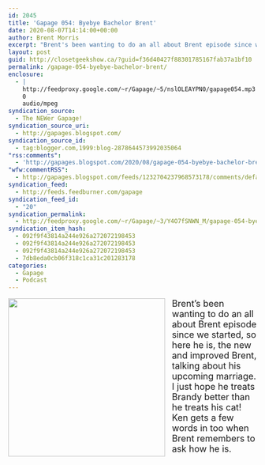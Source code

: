 ```yaml
---
id: 2045
title: 'Gapage 054: Byebye Bachelor Brent'
date: 2020-08-07T14:14:00+00:00
author: Brent Morris
excerpt: "Brent's been wanting to do an all about Brent episode since we started, so here he is, the new and improved Brent, talking about his upcoming marriage. I just hope he treats Brandy better than he treats his cat! Ken gets a few words in too when Brent r..."
layout: post
guid: http://closetgeekshow.ca/?guid=f36d40427f88301785167fab37a1bf10
permalink: /gapage-054-byebye-bachelor-brent/
enclosure:
  - |
    http://feedproxy.google.com/~r/Gapage/~5/nslOLEAYPN0/gapage054.mp3
    0
    audio/mpeg
syndication_source:
  - The NEWer Gapage!
syndication_source_uri:
  - http://gapages.blogspot.com/
syndication_source_id:
  - tag:blogger.com,1999:blog-2878644573992035064
"rss:comments":
  - 'http://gapages.blogspot.com/2020/08/gapage-054-byebye-bachelor-brent.html#comment-form'
"wfw:commentRSS":
  - http://gapages.blogspot.com/feeds/1232704237968573178/comments/default
syndication_feed:
  - http://feeds.feedburner.com/gapage
syndication_feed_id:
  - "20"
syndication_permalink:
  - http://feedproxy.google.com/~r/Gapage/~3/Y4O7fSNWN_M/gapage-054-byebye-bachelor-brent.html
syndication_item_hash:
  - 092f9f43814a244e926a272072198453
  - 092f9f43814a244e926a272072198453
  - 092f9f43814a244e926a272072198453
  - 7db8eda0cb06f318c1ca31c201283178
categories:
  - Gapage
  - Podcast
---
```

<div class="separator" style="clear: both; text-align: center;">
  <a href="https://1.bp.blogspot.com/-1nhRLHIyJQI/Xy1gS4DWuoI/AAAAAAAAEF4/atr_MJvm0u0pAGmblVejLRTp8Gs1yqkdACNcBGAsYHQ/s1600/B%2526BMorris.jpg" imageanchor="1" style="clear: left; float: left; margin-bottom: 1em; margin-right: 1em;"><img border="0" data-original-height="1429" data-original-width="1422" height="320" src="https://1.bp.blogspot.com/-1nhRLHIyJQI/Xy1gS4DWuoI/AAAAAAAAEF4/atr_MJvm0u0pAGmblVejLRTp8Gs1yqkdACNcBGAsYHQ/s320/B%2526BMorris.jpg" width="318" /></a>
</div>

<span style="font-size: large;">Brent&#8217;s been wanting to do an all about Brent episode since we started, so here he is, the new and improved Brent, talking about his upcoming marriage. I just hope he treats Brandy better than he treats his cat! Ken gets a few words in too when Brent remembers to ask how he is.</span><img src="http://feeds.feedburner.com/~r/Gapage/~4/Y4O7fSNWN_M" height="1" width="1" alt="" />